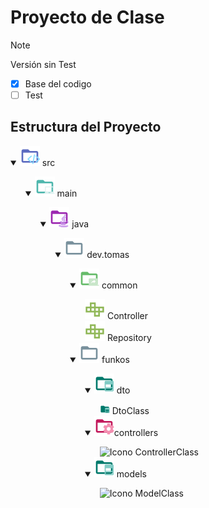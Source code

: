 # Proyecto de Clase


> [!NOTE]  
> Versión sin Test

- [x] Base del codigo
- [ ] Test

## Estructura del Proyecto

<details open>
  <summary><img src="https://raw.githubusercontent.com/TomasVaquerin/icons/73c65b334f718e3a78ec7027e43fea84ffc5d604/folders/src.svg" alt="Icono"> src</summary>
  <ul>
    <details open>
      <summary><img src="https://raw.githubusercontent.com/TomasVaquerin/icons/73c65b334f718e3a78ec7027e43fea84ffc5d604/folders/main.svg" alt="Icono"> main</summary>
      <ul>
        <details open>
          <summary><img src="https://raw.githubusercontent.com/TomasVaquerin/icons/73c65b334f718e3a78ec7027e43fea84ffc5d604/folders/java.svg" alt="Icono"> java</summary>
          <ul>
            <details open>
              <summary><img src="https://raw.githubusercontent.com/TomasVaquerin/icons/73c65b334f718e3a78ec7027e43fea84ffc5d604/folders/folder.svg" alt="Icono"> dev.tomas</summary>
              <ul>
                <details open>
                  <summary><img src="https://raw.githubusercontent.com/TomasVaquerin/icons/73c65b334f718e3a78ec7027e43fea84ffc5d604/folders/common.svg"> common</summary>
                  <ul>
                    <img src="https://raw.githubusercontent.com/AtomMaterialUI/a-file-icon-idea/88b103c1b339da467e260823d8fe198a243c41d8/common/src/main/resources/glyphs/expui/nodes/interface.svg" alt="Icono"> Controller
                    </br>
                    <img src="https://raw.githubusercontent.com/AtomMaterialUI/a-file-icon-idea/88b103c1b339da467e260823d8fe198a243c41d8/common/src/main/resources/glyphs/expui/nodes/interface.svg" alt="Icono"> Repository
                  </ul>
                </details>
                <details open>
                  <summary><img src="https://raw.githubusercontent.com/TomasVaquerin/icons/73c65b334f718e3a78ec7027e43fea84ffc5d604/folders/folder.svg" alt="Icono"> funkos</summary>
                  <ul>
                    <details open>
                      <summary><img src="https://raw.githubusercontent.com/TomasVaquerin/icons/73c65b334f718e3a78ec7027e43fea84ffc5d604/folders/models.svg" alt="Icono"> dto</summary>
                      <ul>
                        <img src="https://raw.githubusercontent.com/AtomMaterialUI/a-file-icon-idea/88b103c1b339da467e260823d8fe198a243c41d8/common/src/main/resources/icons/nodes/models.svg" alt="Icono" width="16" height="16"> DtoClass
                      </ul>
                    </details>
                    <details open>
                      <summary><img src="https://raw.githubusercontent.com/TomasVaquerin/icons/73c65b334f718e3a78ec7027e43fea84ffc5d604/folders/controllers.svg" alt="Icono">controllers</summary>
                      <ul>
                        <img src="https://raw.githubusercontent.com/AtomMaterialUI/a-file-icon-idea/88b103c1b339da467e260823d8fe198a243c41d8/common/src/main/resources/icons/fileTypes/java.svg" alt="Icono" width="16" height="16"> ControllerClass
                      </ul>
                    </details>
                    <details open>
                      <summary><img src="https://raw.githubusercontent.com/TomasVaquerin/icons/73c65b334f718e3a78ec7027e43fea84ffc5d604/folders/models.svg" alt="Icono"> models</summary>
                      <ul>
                        <img src="https://raw.githubusercontent.com/AtomMaterialUI/a-file-icon-idea/88b103c1b339da467e260823d8fe198a243c41d8/common/src/main/resources/icons/fileTypes/java.svg" alt="Icono" width="16" height="16"> ModelClass
                      </ul>
                    </details>
                  </ul>
                </details>
              </ul>
            </details>
          </ul>
        </details>
      </ul>
    </details>
  </ul>
</details>

